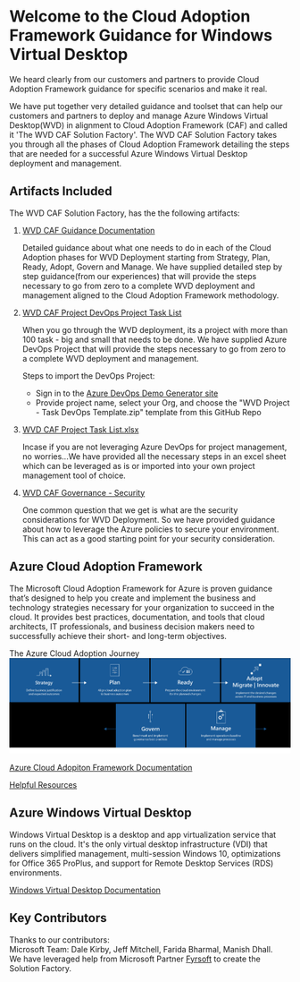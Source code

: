 # Welcome to the Cloud Adoption Framework Guidance for Windows Virtual Desktop # 
We heard clearly from our customers and partners to provide Cloud Adoption Framework guidance for specific scenarios and make it real. 

We have put together very detailed guidance and toolset that can help our customers and partners to deploy and manage Azure Windows Virtual Desktop(WVD) in alignment to Cloud Adoption Framework (CAF) and called it 'The WVD CAF Solution Factory'. The WVD CAF Solution Factory takes you through all the phases of Cloud Adoption Framework detailing the steps that are needed for a successful Azure Windows Virtual Desktop deployment and management.  

## Artifacts Included
The WVD CAF Solution Factory, has the the following artifacts:

1. [WVD CAF Guidance Documentation](https://github.com/faridabharmal/WVD_CAF_SolutionFactory/blob/master/WVD%20CAF%20Guidance.docx)

   Detailed guidance about what one needs to do in each of the Cloud Adoption phases for WVD Deployment starting from Strategy, Plan, Ready, Adopt, Govern and Manage. We have supplied detailed step by step guidance(from our experiences) that will provide the steps necessary to go from zero to a complete WVD deployment and management aligned to the Cloud Adoption Framework methodology.  

2. [WVD CAF Project DevOps Project Task List](https://github.com/faridabharmal/WVD_CAF_SolutionFactory/tree/master/WVD%20CAF%20DevOps%20Project%20TaskList)

    When you go through the WVD deployment, its a project with more than 100 task - big and small that needs to be done. We have supplied Azure DevOps Project that will provide the steps necessary to go from zero to a complete WVD deployment and management. 

    Steps to import the DevOps Project:  
    * Sign in to the [Azure DevOps Demo Generator site](https://azuredevopsdemogenerator.azurewebsites.net/)  
    * Provide project name, select your Org, and choose the "WVD Project - Task DevOps Template.zip" template from this GitHub Repo 

3. [WVD CAF Project Task List.xlsx](https://github.com/faridabharmal/WVD_CAF_SolutionFactory/blob/master/WVD%20CAF%20Project%20Task%20List.xlsx)

   Incase if you are not leveraging Azure DevOps for project management, no worries...We have provided all the necessary steps in an excel sheet which can be leveraged as is or imported into your own project management tool of choice.  

 
4. [WVD CAF Governance - Security](https://github.com/faridabharmal/WVD_CAF_SolutionFactory/tree/master/WVD%20CAF%20Governance%20-%20Security)

   One common question that we get is what are the security considerations for WVD Deployment. So we have provided guidance about how to leverage the Azure policies to secure your environment. This can act as a good starting point for your security consideration. 


## Azure Cloud Adoption Framework  
The Microsoft Cloud Adoption Framework for Azure is proven guidance that’s designed to help you create and implement the business and technology strategies necessary for your organization to succeed in the cloud. It provides best practices, documentation, and tools that cloud architects, IT professionals, and business decision makers need to successfully achieve their short- and long-term objectives.

The Azure Cloud Adoption Journey
 ![CAF](https://github.com/faridabharmal/WVD_CAF_SolutionFactory/blob/master/Images/CAF.png)

 [Azure Cloud Adopiton Framework Documentation](https://azure.microsoft.com/en-us/cloud-adoption-framework)

 [Helpful Resources](https://www.microsoft.com/azure/partners/b/enable/cloud-adoption-framework)


## Azure Windows Virtual Desktop
Windows Virtual Desktop is a desktop and app virtualization service that runs on the cloud.
It's the only virtual desktop infrastructure (VDI) that delivers simplified management, multi-session Windows 10, optimizations for Office 365 ProPlus, and support for Remote Desktop Services (RDS) environments.

[Windows Virtual Desktop Documentation](https://docs.microsoft.com/en-us/azure/virtual-desktop/overview) 
 


## Key Contributors
Thanks to our contributors:  
Microsoft Team: Dale Kirby, Jeff Mitchell, Farida Bharmal, Manish Dhall.  
We have leveraged help from Microsoft Partner [Fyrsoft](https://www.fyrsoft.com/) to create the Solution Factory. 